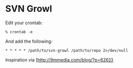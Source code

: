 SVN Growl
=========

Edit your crontab:

	% crontab -e

And add the following:

	* * * * * /path/to/svn-growl /path/to/repo 2>/dev/null

Inspiration via [http://9mmedia.com/blog/?p=626]()